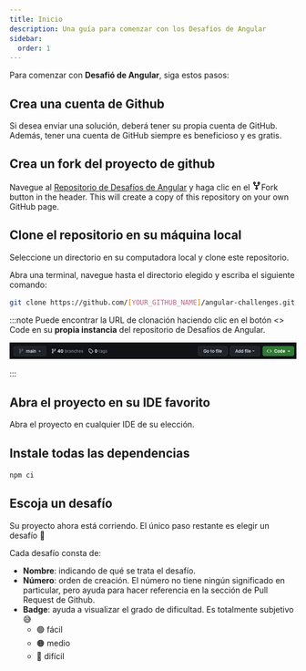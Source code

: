 ```yaml
---
title: Inicio
description: Una guía para comenzar con los Desafíos de Angular
sidebar:
  order: 1
---
```


Para comenzar con <b>Desafió de Angular</b>, siga estos pasos:

## Crea una cuenta de Github

Si desea enviar una solución, deberá tener su propia cuenta de GitHub. Además, tener una cuenta de GitHub siempre es beneficioso y es gratis.

## Crea un fork del proyecto de github

Navegue al [Repositorio de Desafíos de Angular](https://github.com/tomalaforge/angular-challenges) y haga clic en el <span class="github-neutral-btn"> <svg aria-hidden="true" height="16" viewBox="0 0 16 16" version="1.1" width="16" data-view-component="true" class="octicon octicon-repo-forked mr-2">
<path d="M5 5.372v.878c0 .414.336.75.75.75h4.5a.75.75 0 0 0 .75-.75v-.878a2.25 2.25 0 1 1 1.5 0v.878a2.25 2.25 0 0 1-2.25 2.25h-1.5v2.128a2.251 2.251 0 1 1-1.5 0V8.5h-1.5A2.25 2.25 0 0 1 3.5 6.25v-.878a2.25 2.25 0 1 1 1.5 0ZM5 3.25a.75.75 0 1 0-1.5 0 .75.75 0 0 0 1.5 0Zm6.75.75a.75.75 0 1 0 0-1.5.75.75 0 0 0 0 1.5Zm-3 8.75a.75.75 0 1 0-1.5 0 .75.75 0 0 0 1.5 0Z"></path></svg>Fork</span> button in the header. This will create a copy of this repository on your own GitHub page.

## Clone el repositorio en su máquina local

Seleccione un directorio en su computadora local y clone este repositorio.

Abra una terminal, navegue hasta el directorio elegido y escriba el siguiente comando:

```bash
git clone https://github.com/[YOUR_GITHUB_NAME]/angular-challenges.git
```

:::note
Puede encontrar la URL de clonación haciendo clic en el botón <span class="github-success-btn"><> Code</span> en su <b>propia instancia</b> del repositorio de Desafíos de Angular.

![Header of github workpspace](../../../../assets/header-github.png)

:::

## Abra el proyecto en su IDE favorito

Abra el proyecto en cualquier IDE de su elección.

## Instale todas las dependencias

```bash
npm ci
```

## Escoja un desafío

Su proyecto ahora está corriendo. El único paso restante es elegir un desafío 🚀

Cada desafío consta de:

- <b>Nombre</b>: indicando de qué se trata el desafío.
- <b>Número</b>: orden de creación. El número no tiene ningún significado en particular, pero ayuda para hacer referencia en la sección de Pull Request de Github.
- <b>Badge</b>: ayuda a visualizar el grado de dificultad. Es totalmente subjetivo 😅
  - 🟢 fácil
  - 🟠 medio
  - 🔴 difícil
